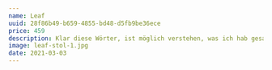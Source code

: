 ```yaml
---
name: Leaf
uuid: 28f86b49-b659-4855-bd48-d5fb9be36ece
price: 459
description: Klar diese Wörter, ist möglich verstehen, was ich hab gesagt? Danke. Offensiv, offensiv ist wie machen wir in Platz. Zweitens. ich habe erklärt mit diese zwei Spieler:. nach Dortmund brauchen vielleicht Halbzeit Pause. Ich habe auch andere Mannschaften gesehen in Europa nach diese Mittwoch. Ich habe gesehen auch zwei Tage die Training. Ein Trainer ist nicht ein Idiot! Ein Trainer sei sehen was passieren in Platz. In diese Spiel es waren zwei, drei diese Spieler waren schwach wie eine Flasche leer! Haben Sie gesehen Mittwoch, welche Mannschaft hat gespielt Mittwoch?
image: leaf-stol-1.jpg
date: 2021-03-03
---
```

